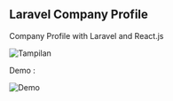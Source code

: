 ## Laravel Company Profile

Company Profile with Laravel and React.js

![Tampilan](https://i.imgur.com/c4SwdRS.png)

Demo : 

![Demo](https://www.youtube.com/watch?v=kLHY4vz2TGk&feature=youtu.be)